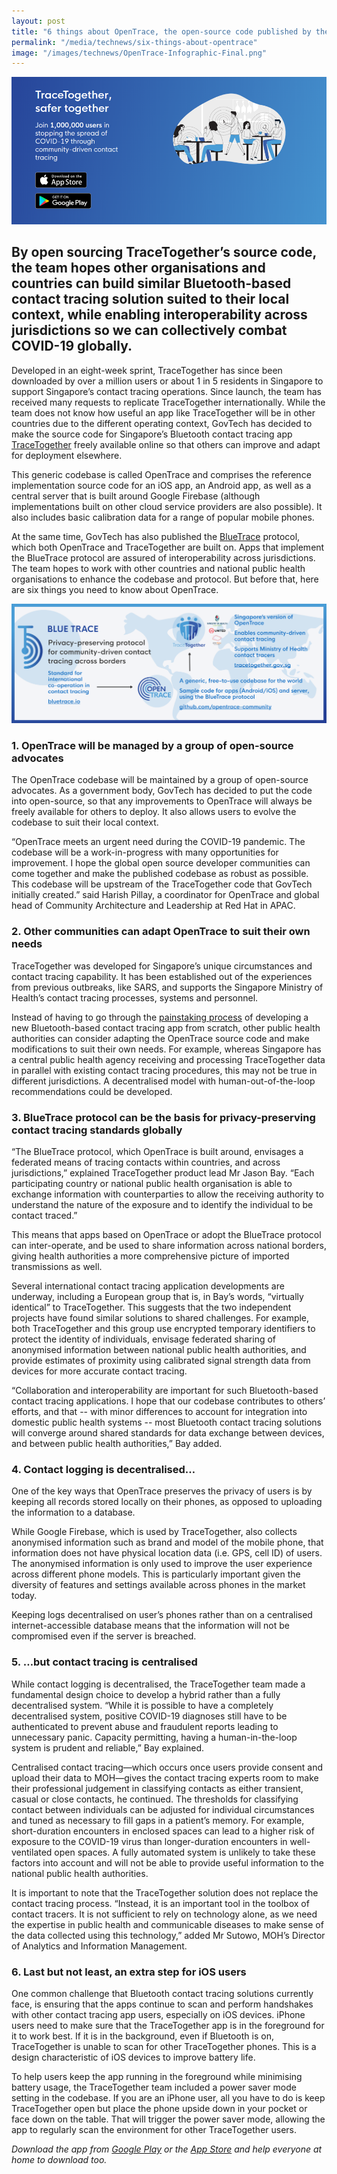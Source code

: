 ```yaml
---
layout: post
title: "6 things about OpenTrace, the open-source code published by the TraceTogether team"
permalink: "/media/technews/six-things-about-opentrace"
image: "/images/technews/OpenTrace-Infographic-Final.png"
---
```

![TraceTogether GovTech reaches one million](/images/technews/TraceTogether-1m-banner.png)

By open sourcing TraceTogether’s source code, the team hopes other organisations and countries can build similar Bluetooth-based contact tracing solution suited to their local context, while enabling interoperability across jurisdictions so we can collectively combat COVID-19 globally.
---

Developed in an eight-week sprint, TraceTogether has since been downloaded by over a million users or about 1 in 5 residents in Singapore to support Singapore’s contact tracing operations. Since launch, the team has received many requests to replicate TraceTogether internationally. While the team does not know how useful an app like TraceTogether will be in other countries due to the different operating context, GovTech has decided to make the source code for Singapore’s Bluetooth contact tracing app [TraceTogether](https://www.tech.gov.sg/media/technews/geeky-myth-busting-facts-you-need-to-know-about-tracetogether) freely available online so that others can improve and adapt for deployment elsewhere.

This generic codebase is called OpenTrace and comprises the reference implementation source code for an iOS app, an Android app, as well as a central server that is built around Google Firebase (although implementations built on other cloud service providers are also possible). It also includes basic calibration data for a range of popular mobile phones. 

At the same time, GovTech has also published the [BlueTrace](https://bluetrace.io) protocol, which both OpenTrace and TraceTogether are built on. Apps that implement the BlueTrace protocol are assured of interoperability across jurisdictions. The team hopes to work with other countries and national public health organisations to enhance the codebase and protocol. But before that, here are six things you need to know about OpenTrace.

![OpenTrace explained](/images/technews/OpenTrace-Infographic-Final.png)

### **1. OpenTrace will be managed by a group of open-source advocates**

The OpenTrace codebase will be maintained by a group of open-source advocates. As a government body, GovTech has decided to put the code into open-source, so that any improvements to OpenTrace will always be freely available for others to deploy. It also allows users to evolve the codebase to suit their local context. 

“OpenTrace meets an urgent need during the COVID-19 pandemic. The codebase will be a work-in-progress with many opportunities for improvement. I hope the global open source developer communities can come together and make the published codebase as robust as possible. This codebase will be upstream of the TraceTogether code that GovTech initially created.” said Harish Pillay, a coordinator for OpenTrace and global head of Community Architecture and Leadership at Red Hat in APAC. 

### **2. Other communities can adapt OpenTrace to suit their own needs**

TraceTogether was developed for Singapore’s unique circumstances and contact tracing capability. It has been established out of the experiences from previous outbreaks, like SARS, and supports the Singapore Ministry of Health’s contact tracing processes, systems and personnel. 

Instead of having to go through the [painstaking process](https://www.tech.gov.sg/media/technews/tracetogether-behind-the-scenes-look-at-its-development-process) of developing a new Bluetooth-based contact tracing app from scratch, other public health authorities can consider adapting the OpenTrace source code and make modifications to suit their own needs. For example, whereas Singapore has a central public health agency receiving and processing TraceTogether data in parallel with existing contact tracing procedures, this may not be true in different jurisdictions. A decentralised model with human-out-of-the-loop recommendations could be developed.

### **3. BlueTrace protocol can be the basis for privacy-preserving contact tracing standards globally**

“The BlueTrace protocol, which OpenTrace is built around, envisages a federated means of tracing contacts within countries, and across jurisdictions,” explained TraceTogether product lead Mr Jason Bay. “Each participating country or national public health organisation is able to exchange information with counterparties to allow the receiving authority to understand the nature of the exposure and to identify the individual to be contact traced.”

This means that apps based on OpenTrace or adopt the BlueTrace protocol can inter-operate, and be used to share information across national borders, giving health authorities a more comprehensive picture of imported transmissions as well.

Several international contact tracing application developments are underway, including a European group that is, in Bay’s words, “virtually identical” to TraceTogether. This suggests that the two independent projects have found similar solutions to shared challenges. For example, both TraceTogether and this group use encrypted temporary identifiers to protect the identity of individuals, envisage federated sharing of anonymised information between national public health authorities, and provide estimates of proximity using calibrated signal strength data from devices for more accurate contact tracing.

“Collaboration and interoperability are important for such Bluetooth-based contact tracing applications. I hope that our codebase contributes to others’ efforts, and that -- with minor differences to account for integration into domestic public health systems -- most Bluetooth contact tracing solutions will converge around shared standards for data exchange between devices, and between public health authorities,” Bay added.

### **4. Contact logging is decentralised…**

One of the key ways that OpenTrace preserves the privacy of users is by keeping all records stored locally on their phones, as opposed to uploading the information to a database. 

While Google Firebase, which is used by TraceTogether, also collects anonymised information such as brand and model of the mobile phone, that information does not have physical location data (i.e. GPS, cell ID) of users. The anonymised information is only used to improve the user experience across different phone models. This is particularly important given the diversity of features and settings available across phones in the market today.

Keeping logs decentralised on user’s phones rather than on a centralised internet-accessible database means that the information will not be compromised even if the server is breached. 

### **5. …but contact tracing is centralised**

While contact logging is decentralised, the TraceTogether team made a fundamental design choice to develop a hybrid rather than a fully decentralised system. “While it is possible to have a completely decentralised system, positive COVID-19 diagnoses still have to be authenticated to prevent abuse and fraudulent reports leading to unnecessary panic. Capacity permitting, having a human-in-the-loop system is prudent and reliable,” Bay explained.

Centralised contact tracing—which occurs once users provide consent and upload their data to MOH—gives the contact tracing experts room to make their professional judgement in classifying contacts as either transient, casual or close contacts, he continued. The thresholds for classifying contact between individuals can be adjusted for individual circumstances and tuned as necessary to fill gaps in a patient’s memory. For example, short-duration encounters in enclosed spaces can lead to a higher risk of exposure to the COVID-19 virus than longer-duration encounters in well-ventilated open spaces. A fully automated system is unlikely to take these factors into account and will not be able to provide useful information to the national public health authorities.

It is important to note that the TraceTogether solution does not replace the contact tracing process. “Instead, it is an important tool in the toolbox of contact tracers. It is not sufficient to rely on technology alone, as we need the expertise in public health and communicable diseases to make sense of the data collected using this technology,” added Mr Sutowo, MOH’s Director of Analytics and Information Management. 

### **6. Last but not least, an extra step for iOS users**

One common challenge that Bluetooth contact tracing solutions currently face, is ensuring that the apps continue to scan and perform handshakes with other contact tracing app users, especially on iOS devices. iPhone users need to make sure that the TraceTogether app is in the foreground for it to work best. If it is in the background, even if Bluetooth is on, TraceTogether is unable to scan for other TraceTogether phones. This is a design characteristic of iOS devices to improve battery life. 

To help users keep the app running in the foreground while minimising battery usage, the TraceTogether team included a power saver mode setting in the codebase. If you are an iPhone user, all you have to do is keep TraceTogether open but place the phone upside down in your pocket or face down on the table. That will trigger the power saver mode, allowing the app to regularly scan the environment for other TraceTogether users. 


*Download the app from [Google Play](https://play.google.com/store/apps/details?id=sg.gov.tech.bluetrace&hl=en) or the [App Store](https://apps.apple.com/us/app/tracetogether/id1498276074) and help everyone at home to download too.*

